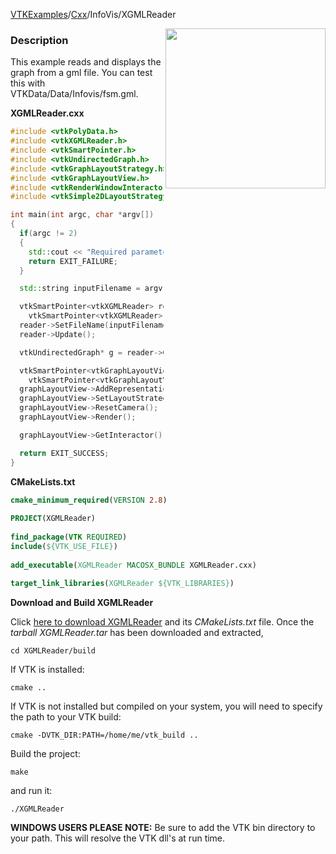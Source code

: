 [VTKExamples](/index/)/[Cxx](/Cxx)/InfoVis/XGMLReader

<img align="right" src="https://github.com/lorensen/VTKExamples/blob/gh-pages/Testing/Baseline/InfoVis/TestXGMLReader.png?raw=true" width="256" />

### Description
This example reads and displays the graph from a gml file. You can test this with VTKData/Data/Infovis/fsm.gml.

**XGMLReader.cxx**
```c++
#include <vtkPolyData.h>
#include <vtkXGMLReader.h>
#include <vtkSmartPointer.h>
#include <vtkUndirectedGraph.h>
#include <vtkGraphLayoutStrategy.h>
#include <vtkGraphLayoutView.h>
#include <vtkRenderWindowInteractor.h>
#include <vtkSimple2DLayoutStrategy.h>

int main(int argc, char *argv[])
{
  if(argc != 2)
  {
    std::cout << "Required parameters: Filename" << std::endl;
    return EXIT_FAILURE;
  }

  std::string inputFilename = argv[1];

  vtkSmartPointer<vtkXGMLReader> reader =
    vtkSmartPointer<vtkXGMLReader>::New();
  reader->SetFileName(inputFilename.c_str());
  reader->Update();

  vtkUndirectedGraph* g = reader->GetOutput();

  vtkSmartPointer<vtkGraphLayoutView> graphLayoutView =
    vtkSmartPointer<vtkGraphLayoutView>::New();
  graphLayoutView->AddRepresentationFromInput(g);
  graphLayoutView->SetLayoutStrategy("Simple 2D");
  graphLayoutView->ResetCamera();
  graphLayoutView->Render();

  graphLayoutView->GetInteractor()->Start();

  return EXIT_SUCCESS;
}
```
**CMakeLists.txt**
```cmake
cmake_minimum_required(VERSION 2.8)
 
PROJECT(XGMLReader)
 
find_package(VTK REQUIRED)
include(${VTK_USE_FILE})
 
add_executable(XGMLReader MACOSX_BUNDLE XGMLReader.cxx)
 
target_link_libraries(XGMLReader ${VTK_LIBRARIES})
```

**Download and Build XGMLReader**

Click [here to download XGMLReader](https://github.com/lorensen/VTKWikiExamplesTarballs/raw/master/XGMLReader.tar) and its *CMakeLists.txt* file.
Once the *tarball XGMLReader.tar* has been downloaded and extracted,
```
cd XGMLReader/build 
```
If VTK is installed:
```
cmake ..
```
If VTK is not installed but compiled on your system, you will need to specify the path to your VTK build:
```
cmake -DVTK_DIR:PATH=/home/me/vtk_build ..
```
Build the project:
```
make
```
and run it:
```
./XGMLReader
```
**WINDOWS USERS PLEASE NOTE:** Be sure to add the VTK bin directory to your path. This will resolve the VTK dll's at run time.

